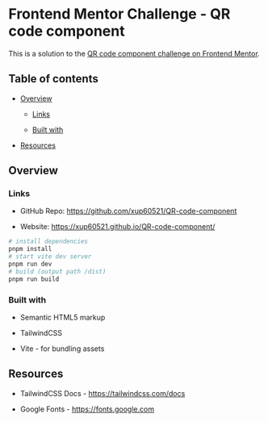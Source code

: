 # **Frontend Mentor Challenge - QR code component**

This is a solution to the [QR code component challenge on Frontend Mentor](https://www.frontendmentor.io/challenges/qr-code-component-iux_sIO_H "https://www.frontendmentor.io/challenges/qr-code-component-iux_sIO_H").

## Table of contents

- [Overview](#overview)

   - [Links](#links)

   - [Built with](#built-with)

- [Resources](#resources)

## Overview

### Links

- GitHub Repo: <https://github.com/xup60521/QR-code-component>

- Website: <https://xup60521.github.io/QR-code-component/>

```bash
# install dependencies
pnpm install
# start vite dev server
pnpm run dev
# build (output path /dist)
pnpm run build
```

### Built with

- Semantic HTML5 markup

- TailwindCSS

- Vite - for bundling assets

## Resources

- TailwindCSS Docs - <https://tailwindcss.com/docs>

- Google Fonts - <https://fonts.google.com>